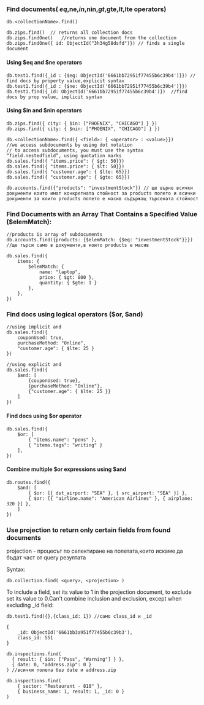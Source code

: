 ### Find documents( $eq,$ne,$in,$nin,$gt,$gte,$lt,$lte operators)
    db.<collectionName>.find()

    db.zips.find()  // returns all collection docs
    db.zips.findOne()   //returns one document from the collection
	db.zips.findOne({ id: ObjectId("3h34g58dsfd")}) // finds a single document

#### Using $eq and $ne operators
    db.test1.find({_id : {$eq: ObjectId('6661bb72951f77455b6c39b4')}}) // find docs by property value,explicit syntax
    db.test1.find({_id : {$ne: ObjectId('6661bb72951f77455b6c39b4')}}) 
    db.test1.find({_id: ObjectId('6661bb72951f77455b6c39b4')})  //find docs by prop value, implicit syntax

#### Using $in and $nin operators
    db.zips.find({ city: { $in: ["PHOENIX", "CHICAGO"] } })
    db.zips.find({ city: { $nin: ["PHOENIX", "CHICAGO"] } })

    db.<collectionName>.find({ <field>: { <operator> : <value>}})
    //we access subdocuments by using dot notation
    // to access subdocuments, you must use the syntax “field.nestedfield”, using quotation marks
	db.sales.find({ "items.price": { $gt: 50}})
	db.sales.find({ "items.price": { $lt: 50}})
	db.sales.find({ "customer.age": { $lte: 65}})
	db.sales.find({ "customer.age": { $gte: 65}})

    db.accounts.find({"products": "investmentStock"}) // ще върне всички документи които имат конкретната стойност за products полето и всички документи за които products полето е масив съдържащ търсената стойност

### Find Documents with an Array That Contains a Specified Value ($elemMatch):
    //products is array of subdocuments
    db.accounts.find({products: {$elemMatch: {$eq: "investmentStock"}}}) //ще търси само в документи,в които products е масив

    db.sales.find({
        items: {
            $elemMatch: { 
                name: "laptop", 
                price: { $gt: 800 }, 
                quantity: { $gte: 1 } 
            },
        },
	})

### Find docs using logical operators ($or, $and)
    //using implicit and
	db.sales.find({
		couponUsed: true,
		purchaseMethod: "Online",
		"customer.age": { $lte: 25 }
	})

    //using explicit and
    db.sales.find({
        $and: [
            {couponUsed: true},
            {purchaseMethod: "Online"},
            {"customer.age": { $lte: 25 }}
        ]
    })

#### Find docs using $or operator

    db.sales.find({
        $or: [
            { "items.name": "pens" }, 
            { "items.tags": "writing" }
        ],
    })

#### Combine multiple $or expressions using $and

	db.routes.find({
		$and: [
			{ $or: [{ dst_airport: "SEA" }, { src_airport: "SEA" }] },
			{ $or: [{ "airline.name": "American Airlines" }, { airplane: 320 }] },
		]
	})

### Use projection to return only certain fields from found documents
projection - процесът по селектиране на полетата,които искаме да бъдат част от query резултата

Syntax:

    db.collection.find( <query>, <projection> )

To include a field, set its value to 1 in the projection document, to exclude set its value to 0.Can't combine inclusion and exclusion, except when excluding _id field:

    db.test1.find({},{class_id: 1}) //само class_id и _id

    {
        _id: ObjectId('6661bb3a951f77455b6c39b3'),
        class_id: 551
    }

    db.inspections.find(
	  { result: { $in: ["Pass", "Warning"] } },
	  { date: 0, "address.zip": 0 }
	) //всички полета без date и address.zip

    db.inspections.find(
        { sector: "Restaurant - 818" },
        { business_name: 1, result: 1, _id: 0 } 
    )